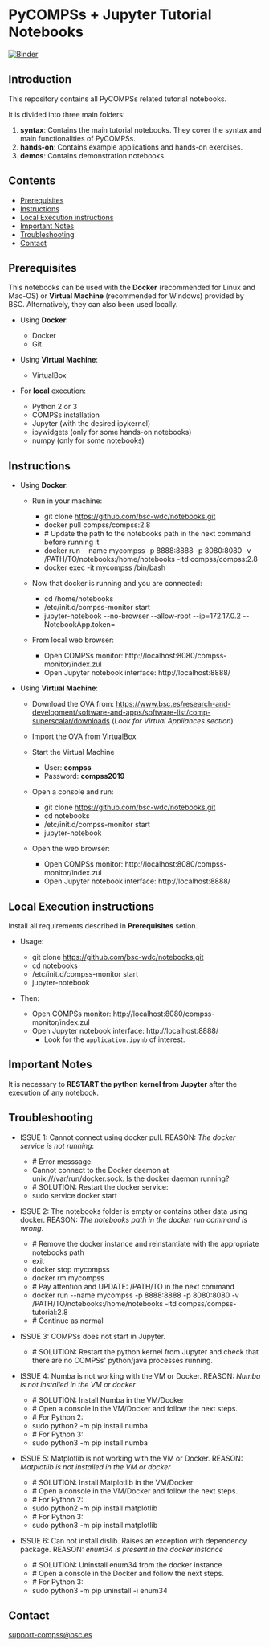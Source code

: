# PyCOMPSs + Jupyter Tutorial Notebooks

[![Binder](https://mybinder.org/badge_logo.svg)](https://mybinder.org/v2/gh/bsc-wdc/notebooks/master?urlpath=/tree/home/jovyan)

## Introduction

This repository contains all PyCOMPSs related tutorial notebooks.

It is divided into three main folders:

1. **syntax**: Contains the main tutorial notebooks. They cover the syntax and main functionalities of PyCOMPSs.
2. **hands-on**: Contains example applications and hands-on exercises.
3. **demos**: Contains demonstration notebooks.


## Contents

- [Prerequisites](#prerequisites)
- [Instructions](#instructions)
- [Local Execution instructions](#local-execution-instructions)
- [Important Notes](#important-notes)
- [Troubleshooting](#troubleshooting)
- [Contact](#contact)

## Prerequisites

This notebooks can be used with the **Docker** (recommended for Linux and Mac-OS) or **Virtual Machine** (recommended for Windows) provided by BSC.
Alternatively, they can also been used locally.

* Using **Docker**:
    * Docker
    * Git

* Using **Virtual Machine**:
    * VirtualBox

* For **local** execution:
    * Python 2 or 3
    * COMPSs installation
    * Jupyter (with the desired ipykernel)
    * ipywidgets (only for some hands-on notebooks)
    * numpy (only for some notebooks)

## Instructions

* Using **Docker**:
    * Run in your machine:
        - git clone https://github.com/bsc-wdc/notebooks.git
        - docker pull compss/compss:2.8
        - \# Update the path to the notebooks path in the next command before running it
        - docker run --name mycompss -p 8888:8888 -p 8080:8080 -v /PATH/TO/notebooks:/home/notebooks -itd compss/compss:2.8
        - docker exec -it mycompss /bin/bash

    * Now that docker is running and you are connected:
        - cd /home/notebooks
        - /etc/init.d/compss-monitor start
        - jupyter-notebook --no-browser --allow-root --ip=172.17.0.2 --NotebookApp.token=

    * From local web browser:
        * Open COMPSs monitor: http://localhost:8080/compss-monitor/index.zul
        * Open Jupyter notebook interface: http://localhost:8888/

* Using **Virtual Machine**:
    * Download the OVA from: https://www.bsc.es/research-and-development/software-and-apps/software-list/comp-superscalar/downloads  (*Look for Virtual Appliances section*)
    * Import the OVA from VirtualBox
    * Start the Virtual Machine
        * User: **compss**
        * Password: **compss2019**
    * Open a console and run:
        - git clone https://github.com/bsc-wdc/notebooks.git
        - cd notebooks
        - /etc/init.d/compss-monitor start
        - jupyter-notebook

    * Open the web browser:
        * Open COMPSs monitor: http://localhost:8080/compss-monitor/index.zul
        * Open Jupyter notebook interface: http://localhost:8888/



## Local Execution instructions

Install all requirements described in **Prerequisites** setion.

* Usage:
    - git clone https://github.com/bsc-wdc/notebooks.git
    - cd notebooks
    - /etc/init.d/compss-monitor start
    - jupyter-notebook

* Then:
   * Open COMPSs monitor: http://localhost:8080/compss-monitor/index.zul
   * Open Jupyter notebook interface: http://localhost:8888/
       * Look for the `application.ipynb` of interest.


## Important Notes

It is necessary to **RESTART the python kernel from Jupyter** after the execution of any notebook.


## Troubleshooting

* ISSUE 1: Cannot connect using docker pull. REASON: *The docker service is not running*:
    - \# Error messsage:
    - Cannot connect to the Docker daemon at unix:///var/run/docker.sock. Is the docker daemon running?
    - \# SOLUTION: Restart the docker service:
    - sudo service docker start

* ISSUE 2: The notebooks folder is empty or contains other data using docker. REASON: *The notebooks path in the docker run command is wrong*.
    - \# Remove the docker instance and reinstantiate with the appropriate notebooks path
    - exit
    - docker stop mycompss
    - docker rm mycompss
    - \# Pay attention and UPDATE: /PATH/TO in the next command
    - docker run --name mycompss -p 8888:8888 -p 8080:8080 -v /PATH/TO/notebooks:/home/notebooks -itd compss/compss-tutorial:2.8
    - \# Continue as normal

* ISSUE 3: COMPSs does not start in Jupyter.
    - \# SOLUTION: Restart the python kernel from Jupyter and check that there are no COMPSs' python/java processes running.

* ISSUE 4: Numba is not working with the VM or Docker. REASON: *Numba is not installed in the VM or docker*
    - \# SOLUTION: Install Numba in the VM/Docker
    - \#           Open a console in the VM/Docker and follow the next steps.
    - \# For Python 2:
    - sudo python2 -m pip install numba
    - \# For Python 3:
    - sudo python3 -m pip install numba

* ISSUE 5: Matplotlib is not working with the VM or Docker. REASON: *Matplotlib is not installed in the VM or docker*
    - \# SOLUTION: Install Matplotlib in the VM/Docker
    - \#           Open a console in the VM/Docker and follow the next steps.
    - \# For Python 2:
    - sudo python2 -m pip install matplotlib
    - \# For Python 3:
    - sudo python3 -m pip install matplotlib

* ISSUE 6: Can not install dislib. Raises an exception with dependency package. REASON: *enum34 is present in the docker instance*
    - \# SOLUTION: Uninstall enum34 from the docker instance
    - \#           Open a console in the Docker and follow the next steps.
    - \# For Python 3:
    - sudo python3 -m pip uninstall -i enum34


## Contact

[support-compss@bsc.es](mailto:support-compss@bsc.es)
